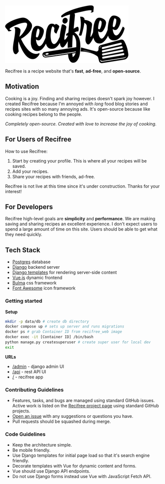 ![Recifree](recipes/static/images/logo-400.png)

Recifree is a recipe website that's **fast**, **ad-free**, and **open-source**.

## Motivation

Cooking is a joy. Finding and sharing recipes doesn't spark joy however. I 
created Recifree because I'm annoyed with *long* food blog stories and recipes sites with
so many annoying ads. It's open-source because like cooking recipes belong to the people.

*Completely open-source. Created with love to increase the joy of cooking.*

## For Users of Recifree

How to use Recifree:
1. Start by creating your profile. This is where all your recipes will be saved.
1. Add your recipes.
1. Share your recipes with friends, ad-free.

Recifree is not live at this time since it's under construction. Thanks for your interest!

## For Developers

Recifree high-level goals are **simplicity** and **performance**. We are making saving
and sharing recipes an excellent experience. I don't expect users to spend a large amount 
of time on this site. Users should be able to get what they need quickly.

## Tech Stack

- [Postgres](https://www.postgresql.org/) database
- [Django](https://www.djangoproject.com/) backend server
- [Django templates](https://docs.djangoproject.com/en/3.2/topics/templates/) for rendering server-side content
- [Vue.js](https://vuejs.org/) dynamic frontend
- [Bulma](https://bulma.io/) css framework
- [Font Awesome](https://fontawesome.com/) icon framework

### Getting started

**Setup**
```bash
mkdir -p data/db # create db directory
docker compose up # sets up server and runs migrations
docker ps # grab Container ID from recifree_web image
docker exec -it [Container ID] /bin/bash
python manage.py createsuperuser # create super user for local dev
exit
```

**URLs**

- [/admin](http://localhost:8000/admin) - django admin UI
- [/api](htpp://localhost:8000/api) - rest API UI
- [/](http://localhost:8000/) - recifree app

### Contributing Guidelines

- Features, tasks, and bugs are managed using standard GitHub issues. Active work is listed
  on the [Recifree project page](https://github.com/buwilliams/recifree/projects/1) using standard
  GitHub projects.
- [Open an issue](https://github.com/buwilliams/recifree/issues/new) with any
  suggestions or questions you have.
- Pull requests should be squashed during merge.

### Code Guidelines

- Keep the architecture simple.
- Be mobile friendly.
- Use Django templates for initial page load so that it's search engine friendly. 
- Decorate templates with Vue for dynamic content and forms.
- Vue should use Django API endpoints.
- Do not use Django forms instead use Vue with JavaScript Fetch API.
